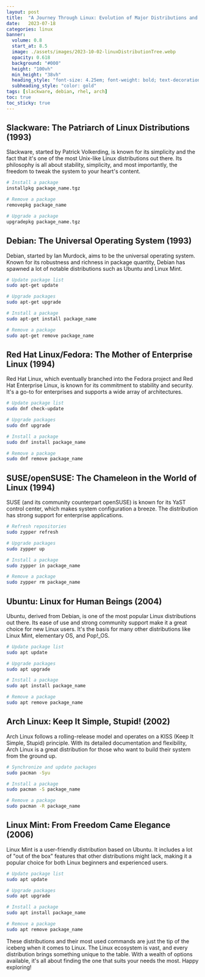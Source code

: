 ```yaml
---
layout: post
title:  "A Journey Through Linux: Evolution of Major Distributions and their Most Popular Commands"
date:   2023-07-18
categories: linux
banner:
  volume: 0.8
  start_at: 8.5
  image: ./assets/images/2023-10-02-linuxDistributionTree.webp
  opacity: 0.618
  background: "#000"
  height: "100vh"
  min_height: "38vh"
  heading_style: "font-size: 4.25em; font-weight: bold; text-decoration: underline"
  subheading_style: "color: gold"
tags: [slackware, debian, rhel, arch]
toc: true
toc_sticky: true
---
```


## Slackware: The Patriarch of Linux Distributions (1993)

Slackware, started by Patrick Volkerding, is known for its simplicity and the fact that it's one of the most Unix-like Linux distributions out there. Its philosophy is all about stability, simplicity, and most importantly, the freedom to tweak the system to your heart's content.

```bash
# Install a package
installpkg package_name.tgz

# Remove a package
removepkg package_name

# Upgrade a package
upgradepkg package_name.tgz
```

## Debian: The Universal Operating System (1993)

Debian, started by Ian Murdock, aims to be the universal operating system. Known for its robustness and richness in package quantity, Debian has spawned a lot of notable distributions such as Ubuntu and Linux Mint.

```bash
# Update package list
sudo apt-get update

# Upgrade packages
sudo apt-get upgrade

# Install a package
sudo apt-get install package_name

# Remove a package
sudo apt-get remove package_name
```

## Red Hat Linux/Fedora: The Mother of Enterprise Linux (1994)

Red Hat Linux, which eventually branched into the Fedora project and Red Hat Enterprise Linux, is known for its commitment to stability and security. It's a go-to for enterprises and supports a wide array of architectures.

```bash
# Update package list
sudo dnf check-update

# Upgrade packages
sudo dnf upgrade

# Install a package
sudo dnf install package_name

# Remove a package
sudo dnf remove package_name
```

## SUSE/openSUSE: The Chameleon in the World of Linux (1994)

SUSE (and its community counterpart openSUSE) is known for its YaST control center, which makes system configuration a breeze. The distribution has strong support for enterprise applications.

```bash
# Refresh repositories
sudo zypper refresh

# Upgrade packages
sudo zypper up

# Install a package
sudo zypper in package_name

# Remove a package
sudo zypper rm package_name
```

## Ubuntu: Linux for Human Beings (2004)

Ubuntu, derived from Debian, is one of the most popular Linux distributions out there. Its ease of use and strong community support make it a great choice for new Linux users. It's the basis for many other distributions like Linux Mint, elementary OS, and Pop!_OS.

```bash
# Update package list
sudo apt update

# Upgrade packages
sudo apt upgrade

# Install a package
sudo apt install package_name

# Remove a package
sudo apt remove package_name
```

## Arch Linux: Keep It Simple, Stupid! (2002)

Arch Linux follows a rolling-release model and operates on a KISS (Keep It Simple, Stupid) principle. With its detailed documentation and flexibility, Arch Linux is a great distribution for those who want to build their system from the ground up.

```bash
# Synchronize and update packages
sudo pacman -Syu

# Install a package
sudo pacman -S package_name

# Remove a package
sudo pacman -R package_name
```

## Linux Mint: From Freedom Came Elegance (2006)

Linux Mint is a user-friendly distribution based on Ubuntu. It includes a lot of "out of the box" features that other distributions might lack, making it a popular choice for both Linux beginners and experienced users.

```bash
# Update package list
sudo apt update

# Upgrade packages
sudo apt upgrade

# Install a package
sudo apt install package_name

# Remove a package
sudo apt remove package_name
```

These distributions and their most used commands are just the tip of the iceberg when it comes to Linux. The Linux ecosystem is vast, and every distribution brings something unique to the table. With a wealth of options available, it's all about finding the one that suits your needs the most. Happy exploring!
